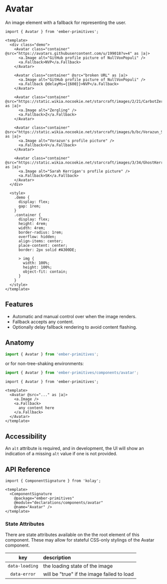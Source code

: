 # Avatar

An image element with a fallback for representing the user.


<div class="featured-demo">

```gjs live preview no-shadow
import { Avatar } from 'ember-primitives';

<template>
  <div class="demo">
    <Avatar class="container" @src="https://avatars.githubusercontent.com/u/199018?v=4" as |a|>
      <a.Image alt="GitHub profile picture of NullVoxPopuli" />
      <a.Fallback>NVP</a.Fallback>
    </Avatar>

    <Avatar class="container" @src="broken URL" as |a|>
      <a.Image alt="GitHub profile picture of NullVoxPopuli" />
      <a.Fallback @delayMs={{600}}>NVP</a.Fallback>
    </Avatar>

    <Avatar class="container" @src="https://static.wikia.nocookie.net/starcraft/images/2/21/CarbotZerglingLevel_SC2_Portrait1.jpg" as |a|>
      <a.Image alt="Zergling" />
      <a.Fallback>Z</a.Fallback>
    </Avatar>

    <Avatar class="container" @src="https://static.wikia.nocookie.net/starcraft/images/b/bc/Vorazun_SC2_Portrait1.jpg" as |a|>
      <a.Image alt="Vorazun's profile picture" />
      <a.Fallback>V</a.Fallback>
    </Avatar>

    <Avatar class="container" @src="https://static.wikia.nocookie.net/starcraft/images/3/34/GhostKerrigan_SC2_Portrait1.jpg" as |a|>
      <a.Image alt="Sarah Kerrigan's profile picture" />
      <a.Fallback>SK</a.Fallback>
    </Avatar>
  </div>

  <style>
    .demo {
      display: flex;
      gap: 1rem;
    }
    .container {
      display: flex;
      height: 4rem;
      width: 4rem;
      border-radius: 1rem;
      overflow: hidden;
      align-items: center;
      place-content: center;
      border: 2px solid #A300DE;

      > img {
        width: 100%;
        height: 100%;
        object-fit: contain;
      }
    }
  </style>
</template>
```

</div>

## Features

* Automatic and manual control over when the image renders.
* Fallback accepts any content.
* Optionally delay fallback rendering to avoid content flashing.

## Anatomy

```js 
import { Avatar } from 'ember-primitives';
```

or for non-tree-shaking environments:
```js 
import { Avatar } from 'ember-primitives/components/avatar';
```


```gjs 
import { Avatar } from 'ember-primitives';

<template>
  <Avatar @src="..." as |a|>
    <a.Image />
    <a.Fallback>
      any content here
    </a.Fallback>
  </Avatar>
</template>
```

## Accessibility

An `alt` attribute is required, and in development, the UI will show an indication of a missing `alt` value if one is not provided.

## API Reference

```gjs live no-shadow
import { ComponentSignature } from 'kolay';

<template>
  <ComponentSignature 
    @package="ember-primitives" 
    @module="declarations/components/avatar" 
    @name="Avatar" />
</template>
```

### State Attributes

There are state attributes available on the the root element of this component.
These may allow for stateful CSS-only stylings of the Avatar component.

| key | description |  
| :---: | :----------- |  
| `data-loading` | the loading state of the image | 
| `data-error` | will be "true" if the image failed to load | 

